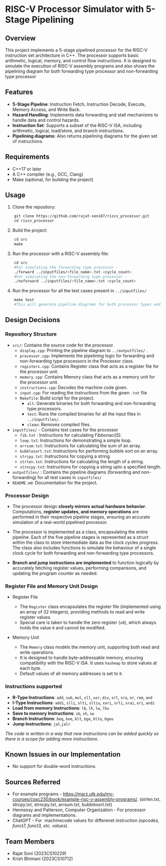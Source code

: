 # RISC-V Processor Simulator with 5-Stage Pipelining

## Overview
This project implements a 5-stage pipelined processor for the RISC-V instruction set architecture in C++. The processor supports basic arithmetic, logical, memory, and control flow instructions. It is designed to simulate the execution of RISC-V assembly programs and also shows the pipelining diagram for both forwarding type processor and non-forwarding type processor

## Features
- **5-Stage Pipeline**: Instruction Fetch, Instruction Decode, Execute, Memory Access, and Write Back.
- **Hazard Handling**: Implements data forwarding and stall mechanisms to handle data and control hazards.
- **Instruction Set**: Supports a subset of the RISC-V ISA, including arithmetic, logical, load/store, and branch instructions.
- **Pipelining diagrams**: Also returns pipelining diagrams for the given set of instructions.

## Requirements
- C++17 or later
- A C++ compiler (e.g., GCC, Clang)
- Make (optional, for building the project)

## Usage
1. Clone the repository:
 ```bash
    git clone https://github.com/rajat-soni07/riscv_processor.git
    cd riscv_processor
 ```
2. Build the project:
 ```bash
    cd src
    make
 ```
3. Run the processor with a RISC-V assembly file:
 ```bash
    cd src
    #For simulating the forwarding type processor -
    ./forward ../inputfiles/<file_name>.txt <cycle_count> 
    #For simulating the non-forwarding type processor -
    ./noforward ../inputfiles/<file_name>.txt <cycle_count> 
 ```

4. Run the processor for all the test cases present in `../inputfiles/`
 ```bash
    make test
    #This will generate pipeline diagrams for both processor types and all files present in ../inputfiles/
 ```
## Design Decisions 
### Repository Structure
- `src/`: Contains the source code for the processor.
    - `display.cpp`: Printing the pipeline diagram to `../outputfiles/` .
    - `processor.cpp`: Implements the pipelining logic for forwarding and non-forwarding type processors in the Processor class.
    - `registers.cpp`: Contains Register class that acts as a register file for the processor unit.
    - `memory.cpp`: Contains Memory class that acts as a memory unit for the processor unit. 
    - `instructions.cpp`: Decodes the machine code given.
    - `input.cpp`: For reading the instructions from the given `.txt` file
    - `Makefile`: Build script for the project.
        - `all`: Generate binaries for both forwarding and non-forwarding type processors.
        - `test`: Runs the compiled binaries for all the input files in `../inputfiles/`.
        - `clean`: Removes compiled files.
- `inputfiles/` - Contains test cases for the processor
    - `fib.txt` : Instructions for calculating Fibbonaci(5).
    - `loop.txt`: Instructions for demonstrating a simple loop.
    - `arrsum.txt`: Instructions for calculating the sum of an array.
    - `bubblesort.txt`: Instructions for performing bubble sort on an array.
    - `strcpy.txt`: Instructions for copying a string.
    - `strlen.txt`: Instructions for calculating the length of a string.
    - `strncpy.txt`: Instructions for copying a string upto a specified length.
- `outputfiles/` : Contains the pipeline diagrams (forwarding and non-forwarding) for all test cases in `inputfiles/`
- `README.md`: Documentation for the project.

### Processor Design
- The processor design **closely mirrors actual hardware behavior**. Computations, **register updates, and memory operations** are performed in their respective pipeline stages, ensuring an accurate simulation of a real-world pipelined processor.

- The processor is implemented as a class, encapsulating the entire pipeline. Each of the five pipeline stages is represented as a struct within the class to store intermediate data as the clock cycles progress. The class also includes functions to simulate the behaviour of a single clock cycle for both forwarding and non-forwarding type processors.

- **Branch and jump instructions are implemented** to function logically by accurately fetching register values, performing comparisons, and updating the program counter as needed.

### Register File and Memory Unit Design
- Register File
    - The `Register` class encapsulates the register file (implemented using an array of 32 integers), providing methods to read and write register values.
    - Special care is taken to handle the zero register (`x0`), which always holds the value `0` and cannot be modified.

- Memory Unit
    - The `Memory` class models the memory unit, supporting both read and write operations.
    - It is designed to handle byte-addressable memory, ensuring compatibility with the RISC-V ISA. It uses `hashmap` to store values at each byte.
    - Default values of all memory addresses is set to `0`.
### Instructions supported
- **R-Type Instructions**: `add`, `sub`, `mul`, `sll`, `xor`, `div`, `srl`, `sra`, `or`, `rem`, `and`
- **I-Type Instructions**: `addi`, `slli`, `slti`, `sltiu`, `xori`, `srli`, `srai`, `ori`, `andi`
- **Load from memory Instructions**: `lb`, `lh`, `lw`, `lhu`
- **Save to memory Instructions**: `sb`, `sh`, `sw`
- **Branch Instructions**: `beq`, `bne`, `blt`, `bge`, `bltu`, `bgeu`
- **Jump Instructions**: `jal`,`jalr`

*The code is written in a way that new instructions can be added quickly so there is a scope for adding more instructions*.

## Known Issues in our Implementation
- No support for double-word instructions.

## Sources Referred
- For example programs - https://marz.utk.edu/my-courses/cosc230/book/example-risc-v-assembly-programs/. (strlen.txt, strcpy.txt, strncpy.txt, arrsum.txt, bubblesort.txt)
- Hennessy and Patterson, Computer Organization - For processor diagrams and implementations.
- ChatGPT - For  machinecode values for differenet instruction *(opcodes, funct7, funct3, etc. values)*.

## Team Members
- Rajat Soni (2023CS10229)
- Krish Bhimani (2023CS10712)